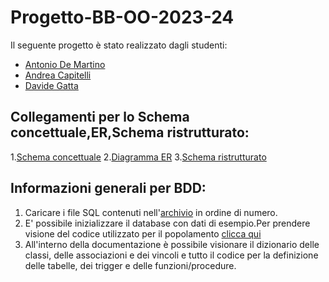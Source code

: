 # Progetto-BB-OO-2023-24

Il seguente progetto è stato realizzato dagli studenti:
  - [Antonio De Martino](https://github.com/No1dem)
  - [Andrea Capitelli](https://github.com/AndreaCapitelli)
  - [Davide Gatta](https://github.com/Davidcat1118)
## Collegamenti per lo Schema concettuale,ER,Schema ristrutturato:
1.[Schema concettuale](https://github.com/No1dem/Progetto-BB-OO-2023-24/blob/main/Basi%20Di%20Dati/UMLdef.svg)
2.[Diagramma ER](https://github.com/No1dem/Progetto-BB-OO-2023-24/blob/main/Basi%20Di%20Dati/ErDef.svg)
3.[Schema ristrutturato](https://github.com/No1dem/Progetto-BB-OO-2023-24)
## Informazioni generali per BDD:

1. Caricare i file SQL contenuti nell'[archivio](https://github.com/No1dem/Progetto-BB-OO-2023-24/tree/main/Basi%20Di%20Dati/Archivio%20SQL) in ordine di numero.
2. E' possibile inizializzare il database con dati di esempio.Per prendere visione del codice utilizzato per il popolamento [clicca qui](https://github.com/No1dem/Progetto-BB-OO-2023-24/blob/main/Basi%20Di%20Dati/Archivio%20SQL/5.Popolamento%20DB.sql)
3. All'interno della documentazione è possibile visionare il dizionario delle classi, delle associazioni e dei vincoli e tutto il codice per la definizione delle tabelle, dei trigger e delle funzioni/procedure.

